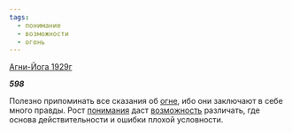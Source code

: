 ```yaml
---
tags:
  - понимание
  - возможности
  - огонь
---
```

[Агни-Йога 1929г](https://127.0.0.1:4002/agni/1929)

___598___

Полезно припоминать все сказания об [огне](../../../tags/#огонь), ибо они заключают в себе много правды. Рост [понимания](../../../tags/#понимание) даст [возможность](../../../tags/#возможности) различать, где основа действительности и ошибки плохой условности.